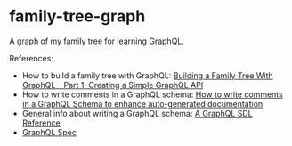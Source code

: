 # family-tree-graph
A graph of my family tree for learning GraphQL.

References:
- How to build a family tree with GraphQL: [Building a Family Tree With GraphQL – Part 1: Creating a Simple GraphQL API](https://spin.atomicobject.com/2018/01/31/create-graphql-api/)
- How to write comments in a GraphQL schema: [How to write comments in a GraphQL Schema to enhance auto-generated documentation](https://medium.com/@krishnaregmi/how-to-write-comments-in-a-graphql-schema-to-enhance-auto-generated-documentation-c0047125ea24)
- General info about writing a GraphQL schema: [A GraphQL SDL Reference](https://www.digitalocean.com/community/tutorials/graphql-graphql-sdl)
- [GraphQL Spec](https://spec.graphql.org/June2018/#sec-Documentation)